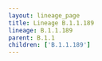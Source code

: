 ```yaml
---
layout: lineage_page
title: Lineage B.1.1.189
lineage: B.1.1.189
parent: B.1.1
children: ['B.1.1.189']
---
```

